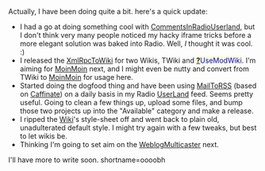 Actually, I have been doing quite a bit.  here&apos;s a quick update:
<ul>
<li>I had a go at doing something cool with <a href="http://www.decafbad.com/twiki/bin/view/Main/CommentsInRadioUserland">CommentsInRadioUserland</a>, but I don&apos;t think very many people noticed my hacky iframe tricks before a more elegant solution was baked into Radio.  Well, <i>I</i> thought it was cool. :)</li>
<li>I released the <a href="http://www.decafbad.com/twiki/bin/view/Main/XmlRpcToWiki">XmlRpcToWiki</a> for two Wikis, TWiki and <span style='background : #FFFFCE;'><a href="http://www.decafbad.com/twiki/bin/edit/Main/UseModWiki?topicparent=Main.FilterData"><b>?</b></a><font color="#0000FF">UseModWiki</font></span>.  I&apos;m aiming for <a href="http://www.decafbad.com/twiki/bin/view/Main/MoinMoin">MoinMoin</a> next, and I might even be nutty and convert from TWiki to <a href="http://www.decafbad.com/twiki/bin/view/Main/MoinMoin">MoinMoin</a> for usage here.</li>
<li>Started doing the dogfood thing and have been using <a href="http://www.decafbad.com/twiki/bin/view/Main/MailToRSS">MailToRSS</a> (based on <a href="http://www.decafbad.com/twiki/bin/view/Main/Caffinate">Caffinate</a>) on a daily basis in my Radio <a href="http://www.decafbad.com/twiki/bin/view/Main/UserLand">UserLand</a> feed.  Seems pretty useful.  Going to clean a few things up, upload some files, and bump those two projects up into the "Available" category and make a release.</li>
<li>I ripped the <a href="http://www.decafbad.com/twiki/bin/view/Main/WebHome">Wiki</a>&apos;s style-sheet off and went back to plain old, unadulterated default style.  I might try again with a few tweaks, but best to let wikis be.</li>
<li>Thinking I&apos;m going to set aim on the <a href="http://www.decafbad.com/twiki/bin/view/Main/WeblogMulticaster">WeblogMulticaster</a> next.</li></ul>
I&apos;ll have more to write soon.
<!--more-->
shortname=oooobh
